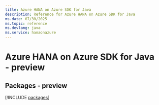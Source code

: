 ```yaml
---
title: Azure HANA on Azure SDK for Java
description: Reference for Azure HANA on Azure SDK for Java
ms.date: 07/30/2025
ms.topic: reference
ms.devlang: java
ms.service: hanaonazure
---
```

# Azure HANA on Azure SDK for Java - preview
## Packages - preview
[!INCLUDE [packages](hana-on-azure-index.md)]